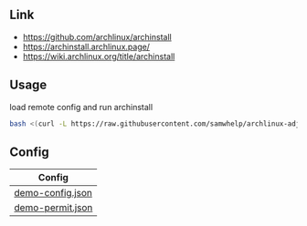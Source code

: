 

## Link

* https://github.com/archlinux/archinstall
* https://archinstall.archlinux.page/
* https://wiki.archlinux.org/title/archinstall


## Usage

load remote config and run archinstall

``` sh
bash <(curl -L https://raw.githubusercontent.com/samwhelp/archlinux-adjustment/main/sample/archinstall/profile/locale/en_us/i3wm/start-remote.sh)
```


## Config

| Config |
| ------ |
| [demo-config.json](demo-config.json) |
| [demo-permit.json](demo-permit.json) |
